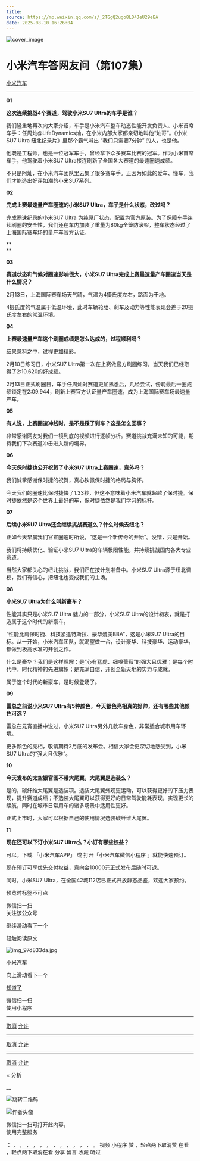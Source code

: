 ```yaml
---
title: 
source: https://mp.weixin.qq.com/s/_2TGgQ2ugo8LD4JeU29eEA
date: 2025-08-10 16:26:04
---
```


![cover_image](images/img_8836a6c8.jpg)


#  小米汽车答网友问（第107集）


[ 小米汽车 ](<javascript:void\(0\);>)

______

****01****

**这次连续挑战4个赛道，驾驶小米SU7 Ultra的车手是谁？**

我们隆重地再次向大家介绍，车手是小米汽车整车动态性能开发负责人、小米首席车手：任周灿@LifeDynamics灿，在小米内部大家都亲切地叫他“灿哥”。《小米 SU7 Ultra 纽北纪录片》里那个霸气喊出 “我们只需要7分钟” 的人，也是他。

他既是工程师，也是一位冠军车手，曾经拿下众多赛车比赛的冠军。作为小米首席车手，他驾驶着小米SU7 Ultra接连刷新了全国各大赛道的最速圈速成绩。

不只是阿灿，在小米汽车团队里云集了很多赛车手。正因为如此的爱车、懂车，我们才能造出好评如潮的小米SU7系列。

  

**02**

**完成上赛最速量产车圈速的小米SU7 Ultra，车子是什么状态，改过吗？**

完成圈速纪录的小米SU7 Ultra 为纯原厂状态，配置为官方原装。为了保障车手连续刷圈的安全性，我们还在车内加装了重量为80kg全笼防滚架，整车状态经过了上海国际赛车场的量产车官方认证。

**  
**

**03**

**赛道状态和气候对圈速影响很大，小米SU7 Ultra完成上赛最速量产车圈速当天是什么情况？**

2月13日，上海国际赛车场天气晴，气温为4摄氏度左右，路面为干地。

4摄氏度的气温属于低温环境，此时车辆轮胎、刹车及动力等性能表现会差于20摄氏度左右的常温环境。

  

**04**

**上赛最速量产车这个刷圈成绩是怎么达成的，过程顺利吗？**

结果意料之中，过程更加精彩。

2月10日练习日，小米SU7 Ultra第一次在上赛做官方刷圈练习，当天我们已经取得了2:10.620的好成绩。

2月13日正式刷圈日，车手任周灿对赛道更加熟悉后，几经尝试，傍晚最后一圈成绩锁定在2:09.944，刷新上赛官方认证量产车圈速，成为上海国际赛车场最速量产车。

  

**05**

**有人说，上赛圈速冲线时，是不是踩了刹车？这是怎么回事？**

非常感谢网友对我们一镜到底的视频进行逐帧分析。赛道挑战充满未知的可能，期待我们下次赛道冲击进入新的境界。

  

**06**

**今天保时捷也公开祝贺了小米SU7 Ultra上赛圈速，意外吗？**

我们诚挚感谢保时捷的祝贺，真心钦佩保时捷的格局与胸怀。

今天我们的圈速比保时捷快了1.33秒，但这不意味着小米汽车就超越了保时捷。保时捷依然是这个世界上最好的车，保时捷依然是我们学习的标杆。

  

**07**

**后续小米SU7 Ultra还会继续挑战赛道么？什么时候去纽北？**

正如今天早晨我们官宣圈速时所说，“这是一个新传奇的开始”。没错，只是开始。

我们将持续优化、验证小米SU7 Ultra的车辆极限性能，并持续挑战国内各大专业赛道。

当然大家都关心的纽北挑战，我们正在按计划准备中。小米SU7 Ultra源于纽北调校，我们有信心，把纽北也变成我们的主场。

  

**08**

**小米SU7 Ultra为什么叫新豪车？**

性能其实只是小米SU7 Ultra 魅力的一部分，小米SU7 Ultra的设计初衷，就是打造属于这个时代的新豪车。

“性能比肩保时捷、科技紧追特斯拉、豪华媲美BBA”，这是小米SU7 Ultra的目标。从一开始，小米汽车团队，就渴望做一台，设计豪华、科技豪华、运动豪华，都做到极高水准的开创之作。

什么是豪华？我们是这样理解：是“心有猛虎、细嗅蔷薇”的强大且优雅；是每个时代中，时代精神的先进旗帜；是充满自信，开创全新天地的实力与成就。

属于这个时代的新豪车，是时候登场了。

  

**09**

**雷总之前说小米SU7 Ultra有5种颜色，今天银色亮相真的好帅，还有哪些其他颜色可选？**

雷总在元宵直播中说过，小米SU7 Ultra另外几款车身色，非常适合城市用车环境。

更多颜色的亮相，敬请期待2月底的发布会。相信大家会更深切地感受到，小米SU7 Ultra的“强大且优雅”。

  

**10**

**今天发布的太空银官图不带大尾翼，大尾翼是选装么？**

是的，碳纤维大尾翼是选装项。选装大尾翼外观更运动，可以获得更好的下压力表现，提升赛道成绩；不选装大尾翼可以获得更好的日常驾驶能耗表现，实现更长的续航，同时在城市日常用车的诸多场景中适用性更好。

正式上市时，大家可以根据自己的使用情况选装碳纤维大尾翼。

  

**11**

**现在还可以下订小米SU7 Ultra么？小订有哪些权益？**

可以。下载 「小米汽车APP」 或 打开「小米汽车微信小程序 」就能快速预订。

现在预订可享优先交付权益，意向金10000元正式发布后随时可退。

同时，小米SU7 Ultra，在全国42城112店已正式开放静态品鉴，欢迎大家预约。

  

  

  

  

[](<>)[](<>)

预览时标签不可点

微信扫一扫  
关注该公众号

继续滑动看下一个

轻触阅读原文

![img_97d833da.jpg](images/img_97d833da.jpg)

小米汽车 

向上滑动看下一个

[知道了](<javascript:;>)

微信扫一扫  
使用小程序

****

[取消](<javascript:void\(0\);>) [允许](<javascript:void\(0\);>)

****

[取消](<javascript:void\(0\);>) [允许](<javascript:void\(0\);>)

****

[取消](<javascript:void\(0\);>) [允许](<javascript:void\(0\);>)

× 分析

__

![跳转二维码]()

![作者头像](images/img_97d833da.jpg)

微信扫一扫可打开此内容，  
使用完整服务

： ， ， ， ， ， ， ， ， ， ， ， ， 。 视频 小程序 赞 ，轻点两下取消赞 在看 ，轻点两下取消在看 分享 留言 收藏 听过